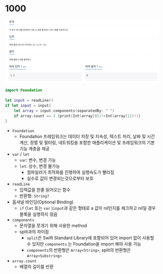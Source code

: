 # 1000

![1000.png](1000/1000.png)

```swift
import Foundation

let input = readLine()
if let input = input{
    let array = input.components(separatedBy: " ")
    if array.count == 2 {print(Int(array[0])!+Int(array[1])!)}
}
```

- `Foundation`
    - Foundation 프레임워크는 데이터 저장 및 지속성, 텍스트 처리, 날짜 및 시간 계산, 정렬 및 필터링, 네트워킹을 포함한 애플리케이션 및 프레임워크의 기본 기능 계층을 제공
- `var` / `let`
    - `var`: 변수, 변경 가능
    - `let`: 상수, 변경 불가능
        - 컴파일러가 최적화를 진행하여 실행속도가 빨라짐
        - 실수로 값이 변경되는것으로부터 보호
- `readLine`
    - 입력값을 한줄 읽어오는 함수
    - 반환형: `String?`
- 옵셔널 바인딩(Optional Binding)
    - `if` (`let` 또는 `var` )`input`과 같은 형태로 a 값이 nil인지를 체크하고 nil일 경우 블록을 실행하지 않음
- `components`
    - 문자열을 쪼개기 위해 사용한 method
    - split과의 차이점
        - `split`은 Swift Standard Library에 포함되어 있어 import 없이 사용할 수 있지만 `components`
        는 Foundation을 import 해야 사용 가능
        - `components`의 반환형은 `Array<String>`, split의 반환형은 `Array<Substring>`
- `array.count`
    - 배열의 길이를 반환

